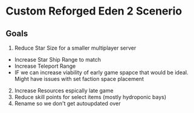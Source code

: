 # Custom Reforged Eden 2 Scenerio

## Goals
1. Reduce Star Size for a smaller multiplayer server
- Increase Star Ship Range to match
-  Increase Teleport Range
-  IF we can increase viability of early game spapce that would be ideal. Might have issues with set faction space placement
2. Increase Resources espically late game
3. Reduce skill points for select items (mostly hydroponic bays)
4. Rename so we don't get autoupdated over
